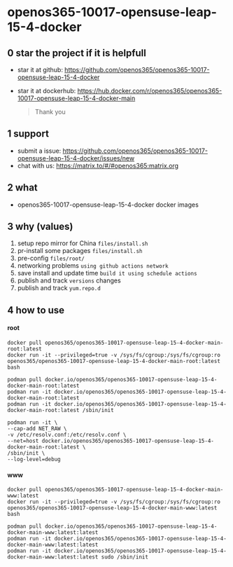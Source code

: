 # openos365-10017-opensuse-leap-15-4-docker

## 0 star the project if it is helpfull

* star it at github: https://github.com/openos365/openos365-10017-opensuse-leap-15-4-docker
* star it at dockerhub: https://hub.docker.com/r/openos365/openos365-10017-opensuse-leap-15-4-docker-main

  > Thank you

## 1 support

* submit a issue: https://github.com/openos365/openos365-10017-opensuse-leap-15-4-docker/issues/new
* chat with us: https://matrix.to/#/#openos365:matrix.org

## 2 what

* openos365-10017-opensuse-leap-15-4-docker docker images
  
## 3 why (values)

1. setup repo mirror for China `files/install.sh`
1. pr-install some packages `files/install.sh`
1. pre-config `files/root/`
1. networking problems `using github actions network`
1. save install and update time `build it using schedule actions`
1. publish and track `versions` changes
1. publish and track `yum.repo.d`

## 4 how to use

#### root
```
docker pull openos365/openos365-10017-opensuse-leap-15-4-docker-main-root:latest
docker run -it --privileged=true -v /sys/fs/cgroup:/sys/fs/cgroup:ro openos365/openos365-10017-opensuse-leap-15-4-docker-main-root:latest bash

podman pull docker.io/openos365/openos365-10017-opensuse-leap-15-4-docker-main-root:latest
podman run -it docker.io/openos365/openos365-10017-opensuse-leap-15-4-docker-main-root:latest
podman run -it docker.io/openos365/openos365-10017-opensuse-leap-15-4-docker-main-root:latest /sbin/init

podman run -it \
--cap-add NET_RAW \
-v /etc/resolv.conf:/etc/resolv.conf \
--net=host docker.io/openos365/openos365-10017-opensuse-leap-15-4-docker-main-root:latest \
/sbin/init \
--log-level=debug

```
#### www

```
docker pull openos365/openos365-10017-opensuse-leap-15-4-docker-main-www:latest
docker run -it --privileged=true -v /sys/fs/cgroup:/sys/fs/cgroup:ro openos365/openos365-10017-opensuse-leap-15-4-docker-main-www:latest bash

podman pull docker.io/openos365/openos365-10017-opensuse-leap-15-4-docker-main-www:latest:latest
podman run -it docker.io/openos365/openos365-10017-opensuse-leap-15-4-docker-main-www:latest:latest
podman run -it docker.io/openos365/openos365-10017-opensuse-leap-15-4-docker-main-www:latest:latest sudo /sbin/init
```
